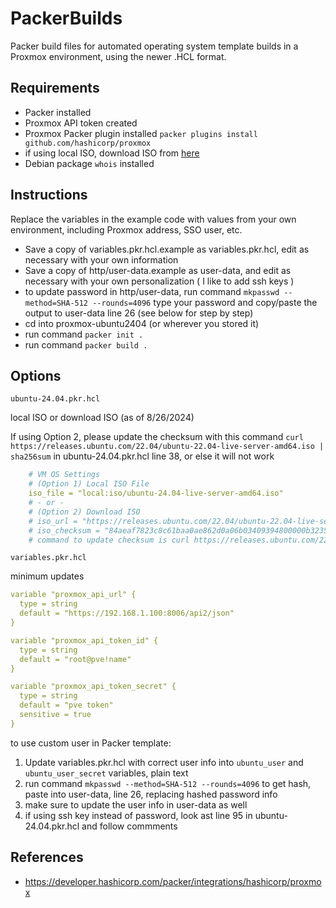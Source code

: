 # PackerBuilds
Packer build files for automated operating system template builds in a Proxmox environment, using the newer .HCL format.

## Requirements
- Packer installed
- Proxmox API token created
- Proxmox Packer plugin installed `packer plugins install github.com/hashicorp/proxmox`
- if using local ISO, download ISO from [here](https://ubuntu.com/download/server)
- Debian package `whois` installed

## Instructions

Replace the variables in the example code with values from your own environment, including Proxmox address, SSO user, etc.

- Save a copy of variables.pkr.hcl.example as variables.pkr.hcl, edit as necessary with your own information
- Save a copy of http/user-data.example as user-data, and edit as necessary with your own personalization ( I like to add ssh keys )
- to update password in http/user-data, run command `mkpasswd --method=SHA-512 --rounds=4096` type your password and copy/paste the output to user-data line 26 (see below for step by step)
- cd into proxmox-ubuntu2404 (or wherever you stored it)
- run command `packer init .`
- run command `packer build .`

## Options

`ubuntu-24.04.pkr.hcl`

local ISO or download ISO (as of 8/26/2024)

If using Option 2, please update the checksum with this command `curl https://releases.ubuntu.com/22.04/ubuntu-22.04-live-server-amd64.iso | sha256sum` in ubuntu-24.04.pkr.hcl line 38, or else it will not work


```yaml
    # VM OS Settings
    # (Option 1) Local ISO File
    iso_file = "local:iso/ubuntu-24.04-live-server-amd64.iso"
    # - or -
    # (Option 2) Download ISO
    # iso_url = "https://releases.ubuntu.com/22.04/ubuntu-22.04-live-server-amd64.iso"
    # iso_checksum = "84aeaf7823c8c61baa0ae862d0a06b03409394800000b3235854a6b38eb4856f"
    # command to update checksum is curl https://releases.ubuntu.com/22.04/ubuntu-22.04-live-server-amd64.iso | sha256sum
```

`variables.pkr.hcl` 

minimum updates


```yaml
variable "proxmox_api_url" {
  type = string
  default = "https://192.168.1.100:8006/api2/json"
}

variable "proxmox_api_token_id" {
  type = string
  default = "root@pve!name"
}

variable "proxmox_api_token_secret" {
  type = string
  default = "pve token"
  sensitive = true
}
```

to use custom user in Packer template:

1. Update variables.pkr.hcl with correct user info into `ubuntu_user` and `ubuntu_user_secret` variables, plain text
2. run command `mkpasswd --method=SHA-512 --rounds=4096` to get hash, paste into user-data, line 26, replacing hashed password info
3. make sure to update the user info in user-data as well
4. if using ssh key instead of password, look ast line 95 in ubuntu-24.04.pkr.hcl and follow commments


## References
- https://developer.hashicorp.com/packer/integrations/hashicorp/proxmox
